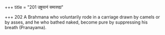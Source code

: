 +++
title = "201 उष्ट्रयानं समारुह्य"

+++
202	A Brahmana who voluntarily rode in a carriage drawn by camels or by asses, and he who bathed naked, become pure by suppressing his breath (Pranayama).